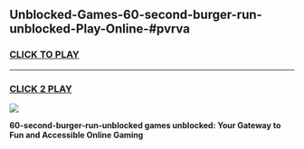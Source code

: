 
## Unblocked-Games-60-second-burger-run-unblocked-Play-Online-#pvrva
<h3>
<a href="https://premium.freeplayer.one?title=60-second-burger-run-unblocked&ref=24F">CLICK TO PLAY</a></h3>
<hr>

<h3>
<a href="https://premium.freeplayer.one?title=60-second-burger-run-unblocked&ref=24F">CLICK 2 PLAY</a>
  
</h3>

<a href="https://premium.freeplayer.one?title=60-second-burger-run-unblocked&ref=24F/"><img src="https://clearcache.store/games.png"></a>


**60-second-burger-run-unblocked games unblocked: Your Gateway to Fun and Accessible Online Gaming**
